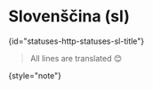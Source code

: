 # Slovenščina (sl)
{id="statuses-http-statuses-sl-title"}



> All lines are translated 😊
>
{style="note"}

